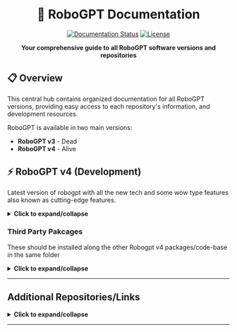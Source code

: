 <div align="center">
  
# 🤖 RoboGPT Documentation

[![Documentation Status](https://img.shields.io/badge/docs-complete-brightgreen.svg)](https://github.com/username/robogpt_docs)
[![License](https://img.shields.io/badge/License-MIT-blue.svg)](LICENSE)

**Your comprehensive guide to all RoboGPT software versions and repositories**

</div>

## 📋 Overview

This central hub contains organized documentation for all RoboGPT versions, providing easy access to each repository's information, and development resources.

RoboGPT is available in two main versions:
- **RoboGPT v3** - Dead
- **RoboGPT v4** - Alive

## ⚡ RoboGPT v4 (Development)

Latest version of robogpt with all the new tech and some wow type features also known as cutting-edge features.

<details>
<summary><b>Click to expand/collapse</b></summary>

| Repository | Description | Main Branch | Status | Owner |
|:----------:|:------------|:----------:|:------:|:--------:|
| [**robogpt**](https://github.com/orangewood-co/robogpt.git) | Contains core packages like agents, hardware stack | `dev` | [![Status](https://img.shields.io/badge/status-in_development-yellow.svg)]() | Yuvraj |
| [**robogpt_tools**](https://github.com/orangewood-co/robogpt_tools.git) | Contains Applications/skills and Robot configurations | `dev` | [![Status](https://img.shields.io/badge/status-in_development-yellow.svg)]() | Jiya |
| [**robogpt_perception**](https://github.com/orangewood-co/robogpt_perception.git) | Contains Perpection packages, Vision models and Third party camera pkgs | `dev` | [![Status](https://img.shields.io/badge/status-in_development-yellow.svg)]() | Manan |
| [**orangewood_simstack**](https://bitbucket.org/owl-dev/orangewood_simstack_ros2/src/main/) | Contains All the Simluation releated packages | `main` | [![Status](https://img.shields.io/badge/status-active-success.svg)]() | Rudranil |
| [**robogpt--agentic-workflow**](https://github.com/orangewood-co/robogpt-agentic-workflow.git) | Contains code for robogpt agentic approach for prompts| `main` | [![Status](https://img.shields.io/badge/status-in_development-yellow.svg)]() | Tushar |
| [**prompt_validator**](https://github.com/orangewood-co/prompt_validator.git) | Contains tools for agentic workflow | `master` | [![Status](https://img.shields.io/badge/status-in_development-yellow.svg)]() | Yuvraj |
| [**robogpt_external_hardware**](https://github.com/orangewood-co/robogpt_external_hardware.git) | Contains packages and codebase for external hardware like PLCs, sensors etc| `main` | [![Status](https://img.shields.io/badge/status-in_development-yellow.svg)]() | Yuvraj |

</details>

### Third Party Pakcages
These should be installed along the other Robogpt v4 packages/code-base in the same folder

<details>
<summary><b>Click to expand/collapse</b></summary>

| Repository | Description |
|:----------:|:--------------------|
| [**OrbbecROS2**](https://github.com/orbbec/OrbbecSDK_ROS2.git) | SDK/ROS2 package for orbbec camera |
| [**pymoveit2**](https://github.com/AndrejOrsula/pymoveit2.git) | SDK for simulation/Moveit2 in python|

</details>

---
## Additional Repositories/Links

<details>
<summary><b>Click to expand/collapse</b></summary>

| Repository | Description |
|:----------:|:--------------------|
| [**Owl Robot Client**](https://github.com/orangewood-co/owl_robot_client_SDK.git) | SDK for OWL Robots|
| [**Owl GUI**](https://github.com/orangewood-co/OWL_GUI.git) | Application GUI for OWl robots|
| [**Step Guide to Use Robogpt**](https://docs.google.com/document/d/1KfQJRFhvDgBXwmcJmu4_2fcjZLxphav9f1_VIol-sE4/edit?usp=sharing) | Step by Step Guide to use Robogpt|
| [**V3 Docker**](https://github.com/orangewood-co/robogpt_image.git) | Docker Setup for V3|
| [**Robogpt Skills Guide**](https://github.com/orangewood-co/robogpt_skills_doc) | Complete info about skills in robogpt|
| [**V4 File Structure**](https://miro.com/welcomeonboard/NGhEUGxwWUlnYVIzckRpTW5hTjJVZkgwNDVWdGRFakszejhKUlZRdUt4SFhFcnE1Ui9sVXVRdTdLbXNjQU5TZFJyQUdVT1VaSVhueHFlbDJIcWRtY3NacDZJdUJDSmpPUmhZd1E5SmRoVWx5a2kzNmtScmQ0S09nVUcrVFkyMmR0R2lncW1vRmFBVnlLcVJzTmdFdlNRPT0hdjE=?share_link_id=888135151033) | File structure chart of V4 Codebase|

</details>

---
